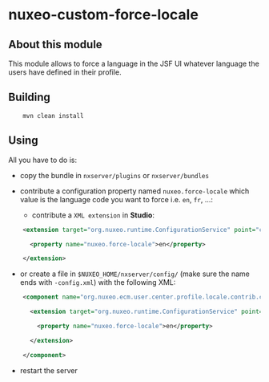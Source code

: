 nuxeo-custom-force-locale
===

## About this module

This module allows to force a language in the JSF UI whatever language the users have defined in their profile.

## Building

        mvn clean install

## Using

All you have to do is:

 - copy the bundle in `nxserver/plugins` or `nxserver/bundles`

 - contribute a configuration property named `nuxeo.force-locale` which value is the language code you want to force i.e. `en`, `fr`, ...:

   * contribute a `XML extension` in **Studio**:
```xml
    <extension target="org.nuxeo.runtime.ConfigurationService" point="configuration">

      <property name="nuxeo.force-locale">en</property>

    </extension>
```

   * or create a file in `$NUXEO_HOME/nxserver/config/` (make sure the name ends with `-config.xml`) with the following XML:

```xml
    <component name="org.nuxeo.ecm.user.center.profile.locale.contrib.custom.configuration" >

      <extension target="org.nuxeo.runtime.ConfigurationService" point="configuration">

        <property name="nuxeo.force-locale">en</property>

      </extension>

    </component>
```

- restart the server

